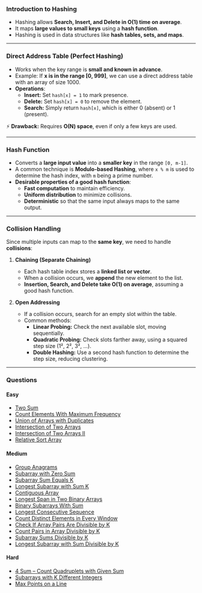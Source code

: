 ### **Introduction to Hashing**

- Hashing allows **Search, Insert, and Delete in O(1) time on average**.
- It maps **large values to small keys** using a **hash function**.
- Hashing is used in data structures like **hash tables, sets, and maps**.

---

### **Direct Address Table (Perfect Hashing)**

- Works when the key range is **small and known in advance**.
- Example: If **x is in the range [0, 999]**, we can use a direct address table with an array of size 1000.
- **Operations**:
  - **Insert:** Set `hash[x] = 1` to mark presence.
  - **Delete:** Set `hash[x] = 0` to remove the element.
  - **Search:** Simply return `hash[x]`, which is either 0 (absent) or 1 (present).

⚡ **Drawback:** Requires **O(N) space**, even if only a few keys are used.

---

### **Hash Function**

- Converts a **large input value** into a **smaller key** in the range `[0, m-1]`.
- A common technique is **Modulo-based Hashing**, where `x % m` is used to determine the hash index, with `m` being a prime number.
- **Desirable properties of a good hash function**:
   - **Fast computation** to maintain efficiency.
   - **Uniform distribution** to minimize collisions.
   - **Deterministic** so that the same input always maps to the same output.

---

### **Collision Handling**

Since multiple inputs can map to the **same key**, we need to handle **collisions**:

1. **Chaining (Separate Chaining)**
   - Each hash table index stores a **linked list or vector**.
   - When a collision occurs, we **append** the new element to the list.
   - **Insertion, Search, and Delete take O(1) on average**, assuming a good hash function.

2. **Open Addressing**
   - If a collision occurs, search for an empty slot within the table.
   - Common methods:
     - **Linear Probing:** Check the next available slot, moving sequentially.
     - **Quadratic Probing:** Check slots farther away, using a squared step size (1², 2², 3², ...).
     - **Double Hashing:** Use a second hash function to determine the step size, reducing clustering.

---

### **Questions**

#### **Easy**
- [Two Sum](https://leetcode.com/problems/two-sum/description/)
- [Count Elements With Maximum Frequency](https://leetcode.com/problems/count-elements-with-maximum-frequency/description/)
- [Union of Arrays with Duplicates](https://www.geeksforgeeks.org/problems/union-of-two-arrays3538/1)
- [Intersection of Two Arrays](https://leetcode.com/problems/intersection-of-two-arrays/description/)
- [Intersection of Two Arrays II](https://leetcode.com/problems/intersection-of-two-arrays-ii/description/)
- [Relative Sort Array](https://leetcode.com/problems/relative-sort-array/description/)

#### **Medium**
- [Group Anagrams](https://leetcode.com/problems/group-anagrams/description/)
- [Subarray with Zero Sum](https://www.geeksforgeeks.org/problems/subarray-with-0-sum-1587115621/1)
- [Subarray Sum Equals K](https://leetcode.com/problems/subarray-sum-equals-k/description/)
- [Longest Subarray with Sum K](https://www.geeksforgeeks.org/problems/longest-sub-array-with-sum-k0809/1)
- [Contiguous Array](https://leetcode.com/problems/contiguous-array/description/)
- [Longest Span in Two Binary Arrays](https://www.geeksforgeeks.org/problems/longest-span-with-same-sum-in-two-binary-arrays5142/1)
- [Binary Subarrays With Sum](https://leetcode.com/problems/binary-subarrays-with-sum/description/)
- [Longest Consecutive Sequence](https://leetcode.com/problems/longest-consecutive-sequence/description/)
- [Count Distinct Elements in Every Window](https://www.geeksforgeeks.org/problems/count-distinct-elements-in-every-window/1)
- [Check If Array Pairs Are Divisible by K](https://leetcode.com/problems/check-if-array-pairs-are-divisible-by-k/description/)
- [Count Pairs in Array Divisible by K](https://www.geeksforgeeks.org/problems/count-pairs-in-array-divisible-by-k/1)
- [Subarray Sums Divisible by K](https://leetcode.com/problems/subarray-sums-divisible-by-k/)
- [Longest Subarray with Sum Divisible by K](https://www.geeksforgeeks.org/problems/longest-subarray-with-sum-divisible-by-k1259/1)

#### **Hard**
- [4 Sum – Count Quadruplets with Given Sum](https://www.geeksforgeeks.org/problems/count-quadruplets-with-given-sum/1)
- [Subarrays with K Different Integers](https://leetcode.com/problems/subarrays-with-k-different-integers/description/)
- [Max Points on a Line](https://leetcode.com/problems/max-points-on-a-line/description/)
